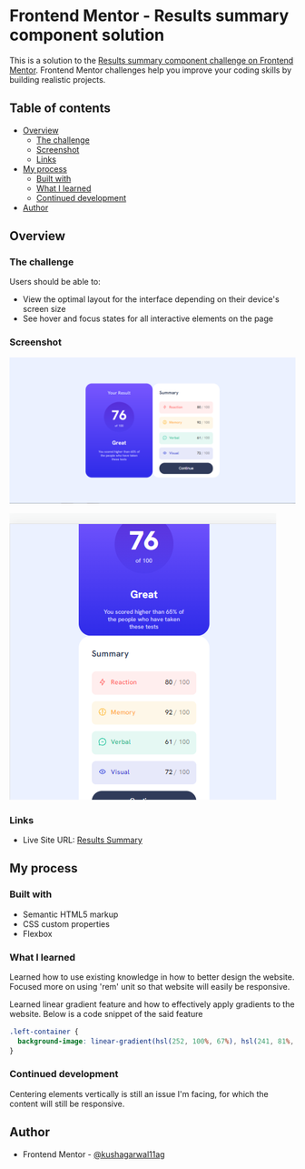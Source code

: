 # Frontend Mentor - Results summary component solution

This is a solution to the [Results summary component challenge on Frontend Mentor](https://www.frontendmentor.io/challenges/results-summary-component-CE_K6s0maV). Frontend Mentor challenges help you improve your coding skills by building realistic projects. 

## Table of contents

- [Overview](#overview)
  - [The challenge](#the-challenge)
  - [Screenshot](#screenshot)
  - [Links](#links)
- [My process](#my-process)
  - [Built with](#built-with)
  - [What I learned](#what-i-learned)
  - [Continued development](#continued-development)
- [Author](#author)

## Overview

### The challenge

Users should be able to:

- View the optimal layout for the interface depending on their device's screen size
- See hover and focus states for all interactive elements on the page

### Screenshot

![Desktop Screenshot](desktopSs.PNG)

![Mobile Screenshot](mobileSs.PNG)

### Links

- Live Site URL: [Results Summary](https://kushagarwal11ag.github.io/Results-Summary/)

## My process

### Built with

- Semantic HTML5 markup
- CSS custom properties
- Flexbox

### What I learned

Learned how to use existing knowledge in how to better design the website. Focused more on using 'rem' unit so that website will easily be responsive.

Learned linear gradient feature and how to effectively apply gradients to the website.
Below is a code snippet of the said feature


```css
.left-container {
  background-image: linear-gradient(hsl(252, 100%, 67%), hsl(241, 81%, 54%));
}
```

### Continued development

Centering elements vertically is still an issue I'm facing, for which the content will still be responsive.

## Author

- Frontend Mentor - [@kushagarwal11ag](https://www.frontendmentor.io/profile/kushagarwal11ag)
